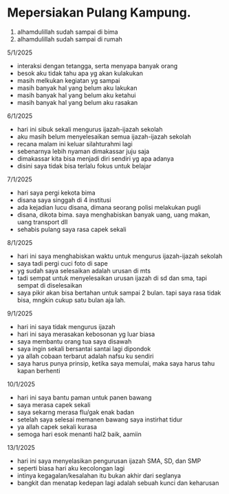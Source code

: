 # Mepersiakan Pulang Kampung.
1. alhamdulillah sudah sampai di bima
2. alhamdulillah sudah sampai di rumah

5/1/2025
* interaksi dengan tetangga, serta menyapa banyak orang
* besok aku tidak tahu apa yg akan kulakukan
* masih melkukan kegiatan yg sampai
* masih banyak hal yang belum aku lakukan
* masih banyak hal yang belum aku ketahui
* masih banyak hal yang belum aku rasakan

6/1/2025
* hari ini sibuk sekali mengurus ijazah-ijazah sekolah
* aku masih belum menyelesaikan semua ijazah-ijazah sekolah
* recana malam ini keluar silahturahmi lagi
* sebenarnya lebih nyaman dimakassar juju saja
* dimakassar kita bisa menjadi diri sendiri yg apa adanya
* disini saya tidak bisa terlalu fokus untuk belajar 

7/1/2025
* hari saya pergi kekota bima
* disana saya singgah di 4 institusi
* ada kejadian lucu disana, dimana seorang polisi melakukan pugli
* disana, dikota bima. saya menghabiskan banyak uang, uang makan, uang transport dll
* sehabis pulang saya rasa capek sekali

8/1/2025
 * hari ini saya menghabiskan waktu untuk mengurus ijazah-ijazah sekolah
 * saya tadi pergi cuci foto di sape
 * yg sudah saya selesaikan adalah urusan di mts
 * tadi sempat untuk menyelesaikan urusan ijazah di sd dan sma, tapi sempat di diselesaikan
 * saya pikir akan bisa bertahan untuk sampai 2 bulan. tapi saya rasa tidak bisa, mngkin cukup satu bulan aja lah.

 9/1/2025
 * hari ini saya tidak mengurus ijazah
 * hari ini saya merasakan kebosonan yg luar biasa
 * saya membantu orang tua saya disawah
 * saya ingin sekali bersantai santai lagi dipondok
 * ya allah cobaan terbarut adalah nafsu ku sendiri
 * saya harus punya prinsip, ketika saya memulai, maka saya harus tahu kapan berhenti

 10/1/2025
 * hari ini saya bantu paman untuk panen bawang
 * saya merasa capek sekali
 * saya sekarng merasa flu/gak enak badan
 * setelah saya selesai memanen bawang saya instirhat tidur
 * ya allah capek sekali kurasa
 * semoga hari esok menanti hal2 baik, aamiin

 13/1/2025
 * hari ini saya menyelasikan pengurusan ijazah SMA, SD, dan SMP
 * seperti biasa hari aku kecolongan lagi
 * intinya kegagalan/kesalahan itu bukan akhir dari seglanya
 * bangkit dan menatap kedepan lagi adalah sebuah kunci dan keharusan